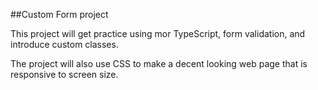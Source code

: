 ##Custom Form project

This project will get practice using mor TypeScript, form validation, and introduce custom classes.

The project will also use CSS to make a decent looking web page that is responsive to screen size.
